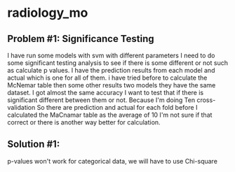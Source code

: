# radiology_mo
## Problem #1: Significance Testing
I have run some models with svm with different parameters I need to do some significant testing analysis to see if there is some different or not such as calculate p values. I have the prediction results from each model and actual which is one for all of them. i have tried before to calculate the McNemar table then some other results two models they have the same dataset. I got almost the same accuracy I want to test that if there is significant different between them or not.
Because I'm doing Ten cross-validation So there are prediction and actual for each fold before I calculated the MaCnamar table as the average of 10 I'm not sure if that correct or there is another way better for calculation.

## Solution #1: 
p-values won't work for categorical data, we will have to use Chi-square


